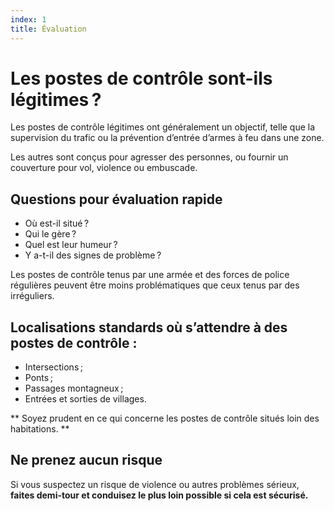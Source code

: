 ```yaml
---
index: 1
title: Évaluation
---
```

# Les postes de contrôle sont-ils légitimes ?

Les postes de contrôle légitimes ont généralement un objectif, telle que la supervision du trafic ou la prévention d’entrée d’armes à feu dans une zone.

Les autres sont conçus pour agresser des personnes, ou fournir un couverture pour vol, violence ou embuscade.

## Questions pour évaluation rapide

*   Où est-il situé ?
*   Qui le gère ?
*   Quel est leur humeur ?
*   Y a-t-il des signes de problème ?

Les postes de contrôle tenus par une armée et des forces de police régulières peuvent être moins problématiques que ceux tenus par des irréguliers.

## Localisations standards où s’attendre à des postes de contrôle :

*   Intersections ;
*   Ponts ;
*   Passages montagneux ;
*   Entrées et sorties de villages.

** Soyez prudent en ce qui concerne les postes de contrôle situés loin des habitations. **

## Ne prenez aucun risque

Si vous suspectez un risque de violence ou autres problèmes sérieux, **faites demi-tour et conduisez le plus loin possible si cela est sécurisé.**